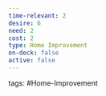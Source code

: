 ```yaml
---
time-relevant: 2
desire: 6
need: 2
cost: 2
type: Home Improvement
on-deck: false
active: false
---
```

tags: #Home-Improvement 